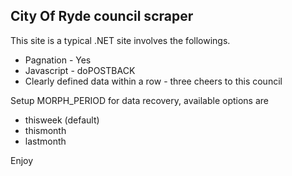 City Of Ryde council scraper
-------------------------

This site is a typical .NET site involves the followings.
* Pagnation - Yes
* Javascript - doPOSTBACK
* Clearly defined data within a row - three cheers to this council

Setup MORPH_PERIOD for data recovery, available options are
* thisweek (default)
* thismonth
* lastmonth

Enjoy

